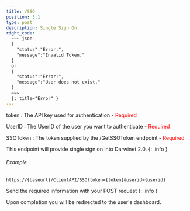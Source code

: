 ```yaml
---
title: /SSO
position: 3.1
type: post
description: Single Sign On
right_code: |
  ~~~ json
  {
    "status":"Error:",
    "message":"Invalid Token."
  }
  or
  {
    "status":"Error:",
    "message":"User does not exist."
  }
  ~~~
  {: title="Error" }
---
```

token
: The API key used for authentication - <span style="color: red">Required</span>

UserID
: The UserID of the user you want to authenticate - <span style="color: red">Required</span>

SSOToken
: The token supplied by the /GetSSOToken endpoint - <span style="color: red">Required</span>

This endpoint will provide single sign on into Darwinet 2.0.
{: .info }

###### Example

```
https://{baseurl}/ClientAPI/SSO?token={token}&userid={userid}
```
Send the required information with your POST request
{: .info }

Upon completion you will be redirected to the user's dashboard.
